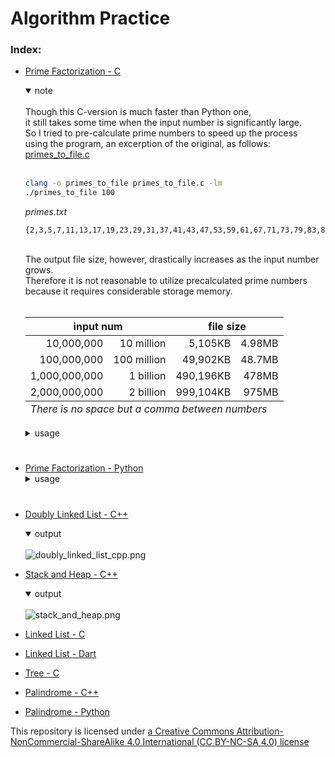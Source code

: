 # Algorithm Practice

### Index:

- [Prime Factorization - C](./c/prime_factorization.c)
    <details open>
    <summary>note </summary>
    <br>
    Though this C-version is much faster than Python one,<br>
    it still takes some time when the input number is significantly large.<br>
    So I tried to pre-calculate prime numbers to speed up the process<br>
    using the program, an excerption of the original, as follows:<br>
    <a href="./c/primes_to_file.c">primes_to_file.c</a><br><br>
   
    
    ```bash
    clang -o primes_to_file primes_to_file.c -lm
    ./primes_to_file 100
    ```
    _primes.txt_<br>
    ```
    {2,3,5,7,11,13,17,19,23,29,31,37,41,43,47,53,59,61,67,71,73,79,83,89,97}
    ```
    <br>
    The output file size, however, drastically increases as the input number grows.<br>
    Therefore it is not reasonable to utilize precalculated prime numbers<br>
    because it requires considerable storage memory.<br><br>
    <table>
        <thead>
            <tr>
                <th colspan="2" style="text-align:center">input num</th>
                <th colspan="2" style="text-align:center">file size</th>
            </tr>
        </thead>
        <tbody style="text-align:right">
            <tr>
                <td>10,000,000</td>
                <td>10 million</td>
                <td>5,105KB</td>
                <td>4.98MB</td>
            </tr>
            <tr>
                <td>100,000,000</td>
                <td>100 million</td>
                <td>49,902KB</td>
                <td>48.7MB</td>   
            </tr>
            <tr>
                <td>1,000,000,000</td>
                <td>1 billion</td>
                <td>490,196KB</td>
                <td>478MB</td>
            </tr>
            <tr>
                <td>2,000,000,000</td>
                <td>2 billion</td>
                <td>999,104KB</td>
                <td>975MB</td>
            </tr>
        </tbody>
        <tfoot>
            <tr style="font-style: italic">
                <td colspan="4">There is no space but a comma between numbers</td>
            </tr>
        </tfoot>
    </table>
    </details>

    <details>
    <summary>usage </summary>
    <br>
    <image alt="fact_usage_c.png" src="./screenshots/fact_usage_c.png">
    </details>

#

- [Prime Factorization - Python](./python/prime_factorization.py)
    <details>
    <summary>usage </summary>
    <br>
    <image alt="fact_usage_py.png" src="./screenshots/fact_usage_py.png">
    </details>

#

- [Doubly Linked List - C++](./cpp/doubly_linked_list.cpp)
    <details open>
    <summary>output </summary>
    <br>
    <image alt="doubly_linked_list_cpp.png" src="./screenshots/doubly_linked_list_cpp.png">
    </details>


- [Stack and Heap - C++](./cpp/stack_and_heap.cpp)
    <details open>
    <summary>output </summary>
    <br>
    <image alt="stack_and_heap.png" src="./screenshots/stack_and_heap.png">
    </details>

- [Linked List - C](./c/linked_list.c)
- [Linked List - Dart](./dart/linked_list.dart)
- [Tree - C](./c/tree.c)
- [Palindrome - C++](./cpp/palindrome.cpp)
- [Palindrome - Python](./python/palindrome.py)


This repository is licensed under [a Creative Commons Attribution-NonCommercial-ShareAlike 4.0 International (CC BY-NC-SA 4.0) license](https://creativecommons.org/licenses/by-nc-sa/4.0/)
